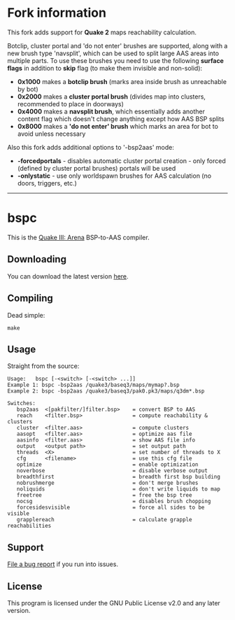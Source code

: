 # Fork information
This fork adds support for **Quake 2** maps reachability calculation.

Botclip, cluster portal and 'do not enter' brushes are supported, along with a new brush type 'navsplit', which can be used to split large AAS areas into multiple parts.
To use these brushes you need to use the following **surface flags** in addition to **skip** flag (to make them invisible and non-solid):
- **0x1000** makes a **botclip brush** (marks area inside brush as unreachable by bot)
- **0x2000** makes a **cluster portal brush** (divides map into clusters, recommended to place in doorways)
- **0x4000** makes a **navsplit brush**, which essentially adds another content flag which doesn't change anything except how AAS BSP splits
- **0x8000** makes a **'do not enter' brush** which marks an area for bot to avoid unless necessary

Also this fork adds additional options to '-bsp2aas' mode:

- **-forcedportals** - disables automatic cluster portal creation - only forced (defined by cluster portal brushes) portals will be used
- **-onlystatic** - use only worldspawn brushes for AAS calculation (no doors, triggers, etc.)


---

# bspc

This is the [Quake III: Arena](http://www.idsoftware.com/games/quake/quake3-arena/) BSP-to-AAS compiler.

## Downloading

You can download the latest version [here](https://github.com/bnoordhuis/bspc).

## Compiling

Dead simple:

	make

## Usage

Straight from the source:

	Usage:   bspc [-<switch> [-<switch> ...]]
	Example 1: bspc -bsp2aas /quake3/baseq3/maps/mymap?.bsp
	Example 2: bspc -bsp2aas /quake3/baseq3/pak0.pk3/maps/q3dm*.bsp

	Switches:
	   bsp2aas  <[pakfilter/]filter.bsp>    = convert BSP to AAS
	   reach    <filter.bsp>                = compute reachability & clusters
	   cluster  <filter.aas>                = compute clusters
	   aasopt   <filter.aas>                = optimize aas file
	   aasinfo  <filter.aas>                = show AAS file info
	   output   <output path>               = set output path
	   threads  <X>                         = set number of threads to X
	   cfg      <filename>                  = use this cfg file
	   optimize                             = enable optimization
	   noverbose                            = disable verbose output
	   breadthfirst                         = breadth first bsp building
	   nobrushmerge                         = don't merge brushes
	   noliquids                            = don't write liquids to map
	   freetree                             = free the bsp tree
	   nocsg                                = disables brush chopping
	   forcesidesvisible                    = force all sides to be visible
	   grapplereach                         = calculate grapple reachabilities

## Support

[File a bug report](https://github.com/bnoordhuis/bspc/issues) if you run into issues.

## License

This program is licensed under the GNU Public License v2.0 and any later version.
